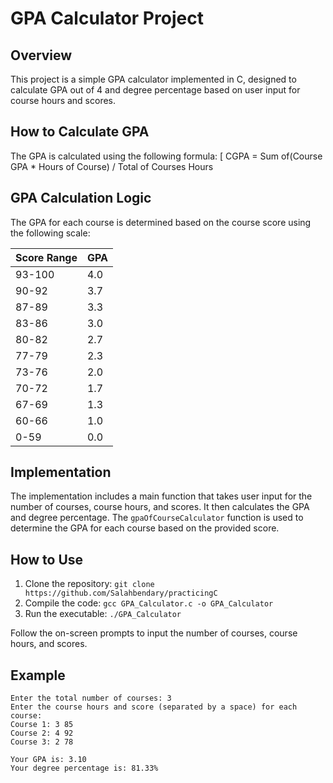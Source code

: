 # GPA Calculator Project

## Overview
This project is a simple GPA calculator implemented in C, designed to calculate GPA out of 4 and degree percentage based on user input for course hours and scores.

## How to Calculate GPA
The GPA is calculated using the following formula:
[ CGPA = Sum of(Course GPA * Hours of Course) / Total of Courses Hours

## GPA Calculation Logic
The GPA for each course is determined based on the course score using the following scale:

| Score Range | GPA |
|-------------|-----|
| 93-100      | 4.0 |
| 90-92       | 3.7 |
| 87-89       | 3.3 |
| 83-86       | 3.0 |
| 80-82       | 2.7 |
| 77-79       | 2.3 |
| 73-76       | 2.0 |
| 70-72       | 1.7 |
| 67-69       | 1.3 |
| 60-66       | 1.0 |
| 0-59        | 0.0 |

## Implementation
The implementation includes a main function that takes user input for the number of courses, course hours, and scores. It then calculates the GPA and degree percentage. The `gpaOfCourseCalculator` function is used to determine the GPA for each course based on the provided score.

## How to Use
1. Clone the repository: `git clone https://github.com/Salahbendary/practicingC`
2. Compile the code: `gcc GPA_Calculator.c -o GPA_Calculator`
3. Run the executable: `./GPA_Calculator`

Follow the on-screen prompts to input the number of courses, course hours, and scores.

## Example
```plaintext
Enter the total number of courses: 3
Enter the course hours and score (separated by a space) for each course:
Course 1: 3 85
Course 2: 4 92
Course 3: 2 78

Your GPA is: 3.10
Your degree percentage is: 81.33%
